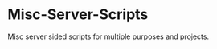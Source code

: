 Misc-Server-Scripts
===================

Misc server sided scripts for multiple purposes and projects.

